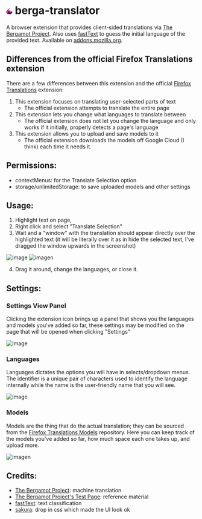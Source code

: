 # ![image](berga.png) berga-translator

A browser extension that provides client-sided translations via [The Bergamot Project](https://browser.mt/).
Also uses [fastText](https://fasttext.cc/) to guess the initial language of the provided text. Available on
[addons.mozilla.org](https://addons.mozilla.org/en-US/firefox/addon/berga-translator/).

## Differences from the official Firefox Translations extension
There are a few differences between this extension and the official [Firefox Translations](https://github.com/mozilla-extensions/firefox-translations)
extension:
1. This extension focuses on translating user-selected parts of text
    - The official extension attempts to translate the entire page
2. This extension lets you change what languages to translate between
    - The official extension does not let you change the language and only works if it initially, properly detects a page's language
3. This extension allows you to upload and save models to it
    - The official extension downloads the models off Google Cloud (I think) each time it needs it.

## Permissions:
- contextMenus: for the Translate Selection option
- storage/unlimitedStorage: to save uploaded models and other settings

## Usage:

1. Highlight text on page,
2. Right click and select "Translate Selection"
3. Wait and a "window" with the translation should appear directly over the highlighted text (it will be literally
over it as in hide the selected text, I've dragged the window upwards in the screenshot)

![image](https://user-images.githubusercontent.com/11600812/187097549-30ee5159-7fe2-4ec0-b35a-be66437ccdf3.png)
![imagen](https://user-images.githubusercontent.com/11600812/187571099-e7233d83-a7f5-433d-92f3-4bc9f33fa578.png)

4. Drag it around, change the languages, or close it.

## Settings:

### Settings View Panel
Clicking the extension icon brings up a panel that shows you the languages and models you've added so far,
these settings may be modified on the page that will be opened when clicking "Settings"

![image](https://user-images.githubusercontent.com/11600812/187570187-97669f80-6770-4fc6-b8f5-cf4860704dd3.png)


### Languages

Languages dictates the options you will have in selects/dropdown menus. The identifier is a unique pair of characters
used to identify the language internally while the name is the user-friendly name that you will see.

![image](https://user-images.githubusercontent.com/11600812/187570664-d1426282-fab6-4cd7-a297-85a44e755539.png)


### Models

Models are the thing that do the actual translation; they can be sourced from the [Firefox Translations Models](https://github.com/mozilla/firefox-translations-models) repository. Here you can keep track of the models you've added so far, how much space each one takes up,
and upload more.

![imagen](https://user-images.githubusercontent.com/11600812/187570776-bc4248ac-4f33-4301-9ca1-393af4084c6b.png)

## Credits:
- [The Bergamot Project](https://browser.mt/): machine translation
- [The Bergamot Project's Test Page](https://github.com/browsermt/bergamot-translator/tree/main/wasm/test_page): reference material
- [fastText](https://fasttext.cc/): text classification
- [sakura](https://github.com/oxalorg/sakura): drop in css which made the UI look ok

